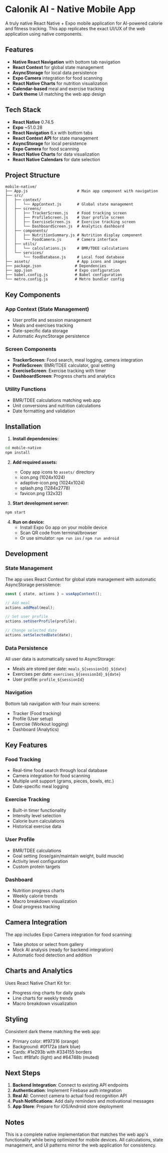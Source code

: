 # Calonik AI - Native Mobile App

A truly native React Native + Expo mobile application for AI-powered calorie and fitness tracking. This app replicates the exact UI/UX of the web application using native components.

## Features

- **Native React Navigation** with bottom tab navigation
- **React Context** for global state management
- **AsyncStorage** for local data persistence
- **Expo Camera** integration for food scanning
- **React Native Charts** for nutrition visualization
- **Calendar-based** meal and exercise tracking
- **Dark theme** UI matching the web app design

## Tech Stack

- **React Native** 0.74.5
- **Expo** ~51.0.28
- **React Navigation** 6.x with bottom tabs
- **React Context API** for state management
- **AsyncStorage** for local persistence
- **Expo Camera** for food scanning
- **React Native Charts** for data visualization
- **React Native Calendars** for date selection

## Project Structure

```
mobile-native/
├── App.js                      # Main app component with navigation
├── src/
│   ├── context/
│   │   └── AppContext.js       # Global state management
│   ├── screens/
│   │   ├── TrackerScreen.js    # Food tracking screen
│   │   ├── ProfileScreen.js    # User profile screen
│   │   ├── ExerciseScreen.js   # Exercise tracking screen
│   │   └── DashboardScreen.js  # Analytics dashboard
│   ├── components/
│   │   ├── NutritionSummary.js # Nutrition display component
│   │   └── FoodCamera.js       # Camera interface
│   ├── utils/
│   │   └── calculations.js     # BMR/TDEE calculations
│   └── services/
│       └── foodDatabase.js     # Local food database
├── assets/                     # App icons and images
├── package.json               # Dependencies
├── app.json                   # Expo configuration
├── babel.config.js            # Babel configuration
└── metro.config.js            # Metro bundler config
```

## Key Components

### App Context (State Management)
- User profile and session management
- Meals and exercises tracking
- Date-specific data storage
- Automatic AsyncStorage persistence

### Screen Components
- **TrackerScreen**: Food search, meal logging, camera integration
- **ProfileScreen**: BMR/TDEE calculator, goal setting
- **ExerciseScreen**: Exercise tracking with timer
- **DashboardScreen**: Progress charts and analytics

### Utility Functions
- BMR/TDEE calculations matching web app
- Unit conversions and nutrition calculations
- Date formatting and validation

## Installation

1. **Install dependencies:**
```bash
cd mobile-native
npm install
```

2. **Add required assets:**
   - Copy app icons to `assets/` directory
   - icon.png (1024x1024)
   - adaptive-icon.png (1024x1024)
   - splash.png (1284x2778)
   - favicon.png (32x32)

3. **Start development server:**
```bash
npm start
```

4. **Run on device:**
   - Install Expo Go app on your mobile device
   - Scan QR code from terminal/browser
   - Or use simulator: `npm run ios` / `npm run android`

## Development

### State Management
The app uses React Context for global state management with automatic AsyncStorage persistence:

```javascript
const { state, actions } = useAppContext();

// Add meal
actions.addMeal(meal);

// Set user profile
actions.setUserProfile(profile);

// Change selected date
actions.setSelectedDate(date);
```

### Data Persistence
All user data is automatically saved to AsyncStorage:
- Meals are stored per date: `meals_${sessionId}_${date}`
- Exercises per date: `exercises_${sessionId}_${date}`
- User profile: `profile_${sessionId}`

### Navigation
Bottom tab navigation with four main screens:
- Tracker (Food tracking)
- Profile (User setup)
- Exercise (Workout logging)
- Dashboard (Analytics)

## Key Features

### Food Tracking
- Real-time food search through local database
- Camera integration for food scanning
- Multiple unit support (grams, pieces, bowls, etc.)
- Date-specific meal logging

### Exercise Tracking
- Built-in timer functionality
- Intensity level selection
- Calorie burn calculations
- Historical exercise data

### User Profile
- BMR/TDEE calculations
- Goal setting (lose/gain/maintain weight, build muscle)
- Activity level configuration
- Custom protein targets

### Dashboard
- Nutrition progress charts
- Weekly calorie trends
- Macro breakdown visualization
- Goal progress tracking

## Camera Integration

The app includes Expo Camera integration for food scanning:
- Take photos or select from gallery
- Mock AI analysis (ready for backend integration)
- Automatic food detection and addition

## Charts and Analytics

Uses React Native Chart Kit for:
- Progress ring charts for daily goals
- Line charts for weekly trends
- Macro breakdown visualization

## Styling

Consistent dark theme matching the web app:
- Primary color: #f97316 (orange)
- Background: #0f172a (dark blue)
- Cards: #1e293b with #334155 borders
- Text: #f8fafc (light) and #64748b (muted)

## Next Steps

1. **Backend Integration**: Connect to existing API endpoints
2. **Authentication**: Implement Firebase auth integration
3. **Real AI**: Connect camera to actual food recognition API
4. **Push Notifications**: Add daily reminders and motivational messages
5. **App Store**: Prepare for iOS/Android store deployment

## Notes

This is a complete native implementation that matches the web app's functionality while being optimized for mobile devices. All calculations, state management, and UI patterns mirror the web application for consistency.